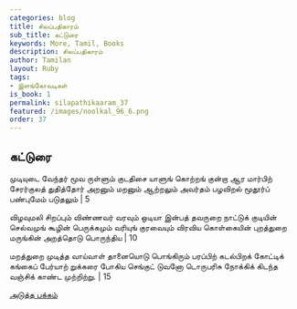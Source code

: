 ```yaml
---
categories: blog
title: சிலப்பதிகாரம்
sub_title: கட்டுரை
keywords: More, Tamil, Books
description: சிலப்பதிகாரம்
author: Tamilan
layout: Ruby
tags:
- இளங்கோவடிகள்
is_book: 1
permalink: silapathikaaram_37
featured: /images/noolkal_96_6.png
order: 37
---
```



## கட்டுரை

முடியுடை வேந்தர் மூவ ருள்ளும் குடதிசை யாளுங் கொற்றங் குன்றா ஆர மார்பிற் சேரர்குலத் துதித்தோர் அறனும் மறனும் ஆற்றலும் அவர்தம் பழவிறல் மூதூர்ப் பண்புமேம் படுதலும் | 5

விழவுமலி சிறப்பும் விண்ணவர் வரவும் ஒடியா இன்பத் தவருறை நாட்டுக் குடியின் செல்வமுங் கூழின் பெருக்கமும் வரியுங் குரவையும் விரவிய கொள்கையின் புறத்துறை மருங்கின் அறத்தொடு பொருந்திய | 10

மறத்துறை முடித்த வாய்வாள் தானையொடு பொங்கிரும் பரப்பிற் கடல்பிறக் கோட்டிக் கங்கைப் பேர்யாற் றுக்கரை போகிய செங்குட் டுவனோ டொருபரிசு நோக்கிக் கிடந்த வஞ்சிக் காண்ட முற்றிற்று. | 15

[அடுத்த பக்கம்](silapathikaaram_38)